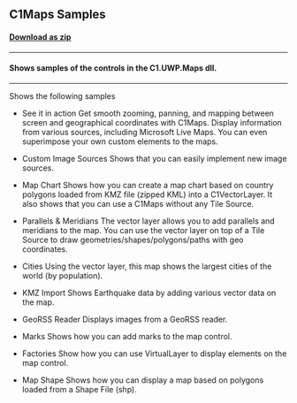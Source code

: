 ## C1Maps Samples
#### [Download as zip](https://downgit.github.io/#/home?url=https://github.com/GrapeCity/ComponentOne-UWP-Samples/tree/master/C1.UWP.Maps/VB/MapsSamples)
____
#### Shows samples of the controls in the C1.UWP.Maps dll.
____
Shows the following samples

* See it in action
Get smooth zooming, panning, and mapping between screen and geographical coordinates with C1Maps. Display information from various sources, including Microsoft Live Maps. You can even superimpose your own custom elements to the maps.


* Custom Image Sources
Shows that you can easily implement new image sources.


* Map Chart
Shows how you can create a map chart based on country polygons loaded from KMZ file (zipped KML) into a C1VectorLayer. It also shows that you can use a C1Maps without any Tile Source.


* Parallels & Meridians
The vector layer allows you to add parallels and meridians to the map. You can use the vector layer on top of a Tile Source to draw geometries/shapes/polygons/paths with geo coordinates.


* Cities
Using the vector layer, this map shows the largest cities of the world (by population).


* KMZ Import
Shows Earthquake data by adding various vector data on the map.


* GeoRSS Reader
Displays images from a GeoRSS reader.


* Marks
Shows how you can add marks to the map control.


* Factories
Show how you can use VirtualLayer to display elements on the map control.


* Map Shape
Shows how you can display a map based on polygons loaded from a Shape File (shp).

